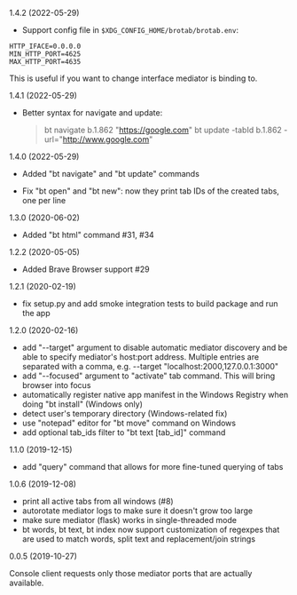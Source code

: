1.4.2 (2022-05-29)

* Support config file in `$XDG_CONFIG_HOME/brotab/brotab.env`:
```env
HTTP_IFACE=0.0.0.0
MIN_HTTP_PORT=4625 
MAX_HTTP_PORT=4635 
```
  This is useful if you want to change interface mediator is binding to.

1.4.1 (2022-05-29)

* Better syntax for navigate and update:
  > bt navigate b.1.862 "https://google.com"
  > bt update -tabId b.1.862 -url="http://www.google.com" 

1.4.0 (2022-05-29)

* Added "bt navigate" and "bt update" commands

* Fix "bt open" and "bt new": now they print tab IDs of the created tabs, one
  per line

1.3.0 (2020-06-02)

* Added "bt html" command #31, #34

1.2.2 (2020-05-05)

* Added Brave Browser support #29

1.2.1 (2020-02-19)

* fix setup.py and add smoke integration tests to build package and run the app

1.2.0 (2020-02-16)

* add "--target" argument to disable automatic mediator discovery and be
  able to specify mediator's host:port address. Multiple entries are
  separated with a comma, e.g. --target "localhost:2000,127.0.0.1:3000"
* add "--focused" argument to "activate" tab command. This will bring browser
  into focus
* automatically register native app manifest in the Windows Registry when doing
  "bt install" (Windows only)
* detect user's temporary directory (Windows-related fix)
* use "notepad" editor for "bt move" command on Windows
* add optional tab_ids filter to "bt text [tab_id]" command

1.1.0 (2019-12-15)

* add "query" command that allows for more fine-tuned querying of tabs

1.0.6 (2019-12-08)

* print all active tabs from all windows (#8)
* autorotate mediator logs to make sure it doesn't grow too large
* make sure mediator (flask) works in single-threaded mode
* bt words, bt text, bt index now support customization of regexpes
  that are used to match words, split text and replacement/join strings

0.0.5 (2019-10-27)

Console client requests only those mediator ports that are actually available.
